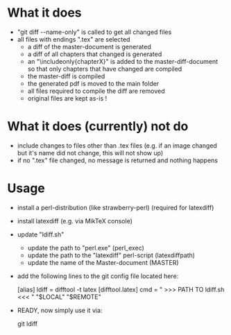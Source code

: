 # What it does

* "git diff --name-only" is called to get all changed files
* all files with endings ".tex" are selected
	* a diff of the master-document is generated
	* a diff of all chapters that changed is generated
	* an "\includeonly{chapterX}" is added to the master-diff-document 
	  so that only chapters that have changed are compiled
	* the master-diff is compiled 
	* the generated pdf is moved to the main folder
	* all files required to compile the diff are removed
	* original files are kept as-is !  


# What it does (currently) not do

* include changes to files other than .tex files
  (e.g. if an image changed but it's name did not change, this will not show up)
* if no ".tex" file changed, no message is returned and nothing happens


# Usage

* install a perl-distribution (like strawberry-perl) (required for latexdiff)
* install latexdiff (e.g. via MikTeX console)

* update "ldiff.sh"
	* update the path to "perl.exe" (perl_exec) 
	* update the path to the "latexdiff" perl-script (latexdiffpath)
	* update the name of the Master-document (MASTER)

* add the following lines to the git config file located here:

	[alias]
		ldiff = difftool -t latex 
	[difftool.latex]
		cmd = "  >>>  PATH TO ldiff.sh  <<<  " "$LOCAL" "$REMOTE"

* READY, now simply use it via:

	git ldiff


